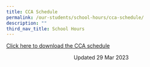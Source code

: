 ```yaml
---
title: CCA Schedule
permalink: /our-students/school-hours/cca-schedule/
description: ""
third_nav_title: School Hours
---
```

[Click here to download the CCA schedule](/files/CCA%202023.pdf)



<center> Updated 29 Mar 2023 </center>
